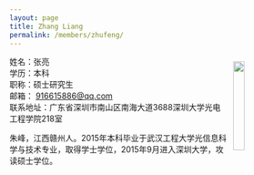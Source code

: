 ```yaml
---
layout: page
title: Zhang Liang
permalink: /members/zhufeng/
---
```


<a href="{{ site.baseurl }}/members/zhufeng/">
<img src="{{ site.baseurl }}/images/zhufeng-92x128.jpg" style="width: 20%; float: right; margin: 10px" />
</a>

姓名：张亮<br/>
学历：本科<br/>
职称：硕士研究生<br/>
邮箱： 916615886@qq.com<br/>
联系地址：广东省深圳市南山区南海大道3688深圳大学光电工程学院218室

朱峰，江西赣州人。2015年本科毕业于武汉工程大学光信息科学与技术专业，取得学士学位，2015年9月进入深圳大学，攻读硕士学位。
